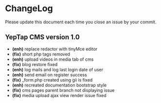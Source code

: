 # ChangeLog
Please update this document each time you close an issue by your commit.

## YepTap CMS version 1.0
- **(enh)** replace redactor with tinyMce editor
- **(fix)** short php tags removed
- **(enh)** upload videos in media tab of cms
- **(fix)** blog restore fixed
- **(enh)** log mails and log last login date of user
- **(enh)** send email on register success
- **(fix)** _form.php created using gii is fixed
- **(enh)** recreated documentation bootstrap style
- **(fix)** cms pages parent branch not displaying issue
- **(fix)** media upload ajax view render issue fixed